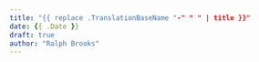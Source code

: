 ```yaml
---
title: "{{ replace .TranslationBaseName "-" " " | title }}"
date: {{ .Date }}
draft: true
author: "Ralph Brooks"
---
```

